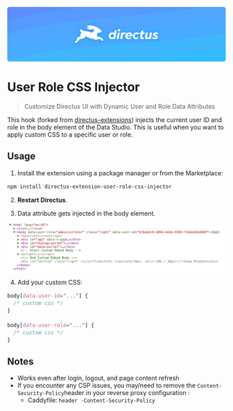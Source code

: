 <p align="center"><img alt="Banner" src="https://raw.githubusercontent.com/isontheline/directus-extension-user-role-css-injector/refs/heads/main/.github/img/banner.png"></p>

# User Role CSS Injector
> Customize Directus UI with Dynamic User and Role Data Attributes

This hook (forked from [directus-extensions](https://github.com/nerkarso/directus-extensions/blob/master/hooks/current-role/README.md)) injects the current user ID and role in the body element of the Data Studio.
This is useful when you want to apply custom CSS to a specific user or role.

## Usage

1. Install the extension using a package manager or from the Marketplace:

```sh
npm install directus-extension-user-role-css-injector
```

2. **Restart Directus**.

3. Data attribute gets injected in the body element.

![Screenshot 1](https://raw.githubusercontent.com/isontheline/directus-extension-user-role-css-injector/refs/heads/main/.github/img/01.png)

4. Add your custom CSS:

```css
body[data-user-id="..."] {
  /* custom css */
}

body[data-user-role="..."] {
  /* custom css */
}
```

## Notes
* Works even after login, logout, and page content refresh
* If you encounter any CSP issues, you may/need to remove the `Content-Security-Policy`header in your reverse proxy configuration :
  * Caddyfile: `header -Content-Security-Policy`